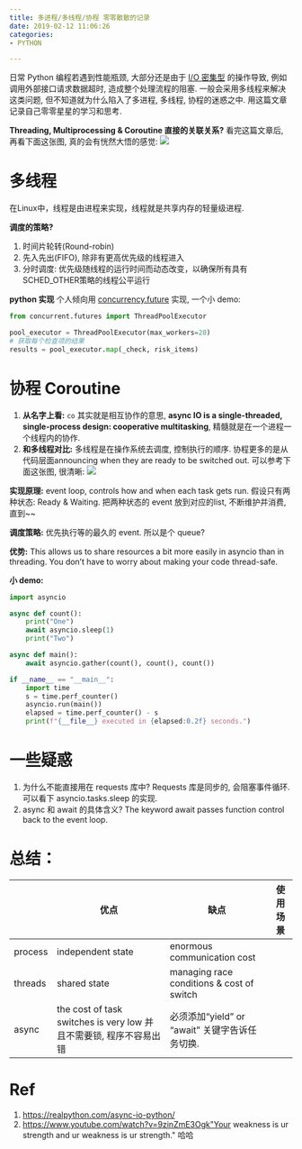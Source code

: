 ```yaml
---
title: 多进程/多线程/协程 零零散散的记录
date: 2019-02-12 11:06:26
categories:
- PYTHON

---
```


日常 Python 编程若遇到性能瓶颈, 大部分还是由于 [I/O 密集型](https://en.wikipedia.org/wiki/I/O_bound) 的操作导致, 例如调用外部接口请求数据超时, 造成整个处理流程的阻塞. 一般会采用多线程来解决这类问题, 但不知道就为什么陷入了多进程, 多线程, 协程的迷惑之中. 用这篇文章记录自己零零星星的学习和思考.

<!--more-->

**Threading, Multiprocessing & Coroutine 直接的关联关系?**
看完这篇文章后, 再看下面这张图, 真的会有恍然大悟的感觉:
![](/images/blog/190212_concurrency/15499416082221.jpg)


# 多线程
在Linux中，线程是由进程来实现，线程就是共享内存的轻量级进程.

**调度的策略?**
1. 时间片轮转(Round-robin)
2. 先入先出(FIFO), 除非有更高优先级的线程进入
3. 分时调度: 优先级随线程的运行时间而动态改变，以确保所有具有SCHED_OTHER策略的线程公平运行

**python 实现**
个人倾向用 [concurrency.future](https://docs.python.org/3/library/concurrent.futures.html) 实现, 一个小 demo:
```python
from concurrent.futures import ThreadPoolExecutor

pool_executor = ThreadPoolExecutor(max_workers=20)
# 获取每个检查项的结果
results = pool_executor.map(_check, risk_items)
```

# 协程 Coroutine
1. **从名字上看:** `co` 其实就是相互协作的意思, **async IO is a single-threaded, single-process design: cooperative multitasking**, 精髓就是在一个进程一个线程内的协作.
2. **和多线程对比:** 多线程是在操作系统去调度, 控制执行的顺序. 协程更多的是从代码层面announcing when they are ready to be switched out. 可以参考下面这张图, 很清晰:
![](/images/blog/190212_concurrency/15499750511455.jpg)


**实现原理:**
event loop, controls how and when each task gets run. 假设只有两种状态: Ready & Waiting. 把两种状态的 event 放到对应的list, 不断维护并消费, 直到~~

**调度策略:**
优先执行等的最久的 event. 所以是个 queue?

**优势:**
This allows us to share resources a bit more easily in asyncio than in threading. You don’t have to worry about making your code thread-safe.

**小 demo:**
```python
import asyncio

async def count():
    print("One")
    await asyncio.sleep(1)
    print("Two")

async def main():
    await asyncio.gather(count(), count(), count())

if __name__ == "__main__":
    import time
    s = time.perf_counter()
    asyncio.run(main())
    elapsed = time.perf_counter() - s
    print(f"{__file__} executed in {elapsed:0.2f} seconds.")
```


# 一些疑惑
1. 为什么不能直接用在 requests 库中?
Requests 库是同步的, 会阻塞事件循环. 可以看下 asyncio.tasks.sleep 的实现.
2. async 和 await 的具体含义?
The keyword await passes function control back to the event loop.


# 总结：

|  | 优点 | 缺点 | 使用场景 |
| --- | --- | --- | --- |
| process | independent state | enormous communication cost |  |
| threads | shared state | managing race conditions & cost of switch |  |
| async | the cost of task switches is very low 并且不需要锁, 程序不容易出错 | 必须添加“yield” or “await” 关键字告诉任务切换. |  |



# Ref
1. https://realpython.com/async-io-python/
2. https://www.youtube.com/watch?v=9zinZmE3Ogk"Your weakness is ur strength and ur weakness is ur strength." 哈哈

